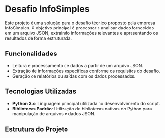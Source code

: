 # Desafio InfoSimples

Este projeto é uma solução para o desafio técnico proposto pela empresa InfoSimples. O objetivo principal é processar e analisar dados fornecidos em um arquivo JSON, extraindo informações relevantes e apresentando os resultados de forma estruturada.

## Funcionalidades

- Leitura e processamento de dados a partir de um arquivo JSON.
- Extração de informações específicas conforme os requisitos do desafio.
- Geração de relatórios ou saídas com os dados processados.

## Tecnologias Utilizadas

- **Python 3.x**: Linguagem principal utilizada no desenvolvimento do script.
- **Bibliotecas Padrão**: Utilização de bibliotecas nativas do Python para manipulação de arquivos e dados JSON.

## Estrutura do Projeto


